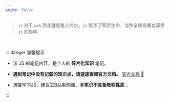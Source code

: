 ```yaml
---
aside: false
---
```




> `js` 对于 `web` 而言就是鱼儿的水，`js` 赋予了网页生命，当然全球变暖也深受 `js` 的影响


<br/>

::: danger <Badge type='warning'>温馨提示</Badge>

- 该 JS 的笔记内容，是个人的 **碎片化知识** 笔记。

- **遇到笔记中没有记载的知识点，请速速查阅官方文档。** [官方文档 💬](https://developer.mozilla.org/zh-CN/docs/Web/JavaScript)

- 想要学习JS，建议去B站看网课，**本笔记不具备教程性质** 。


:::